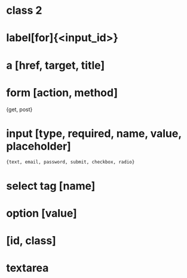 # class 2

# label[for]{<input_id>}
# a [href, target, title]
# form [action, method]
  {get, post}
# input [type, required, name, value, placeholder]
    {text, email, password, submit, checkbox, radio}
# select tag [name]
# option [value]
# [id, class]
# textarea